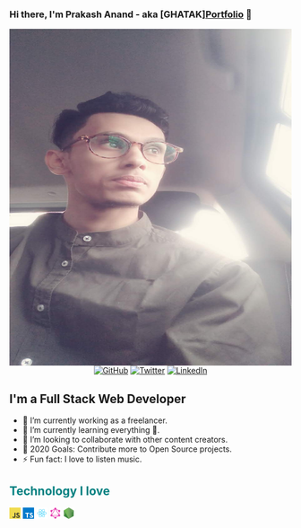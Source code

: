 ### Hi there, I'm Prakash Anand - aka [GHATAK][Portfolio](https://ghatak123.github.io/My_Portfolio/) 👋
<img src="https://github.com/GHATAK123/My_Portfolio/blob/master/images/IMG_-wl1xai.jpg" alt="Prakash Anand" align="left" width="600" height="600">


<p align="center">
	<a href="https://github.com/GHATAK123"><img src="https://img.shields.io/github/followers/reddyprasade.svg?label=GitHub&style=social" alt="GitHub"></a>
	<a href="https://twitter.com/PRAKASH_GHATAK"><img src="https://img.shields.io/twitter/follow/ReddyPrasade?label=Twitter&style=social" alt="Twitter"></a>
	<a href="https://www.linkedin.com/in/prakash-anand/"><img src="https://img.shields.io/badge/LinkedIn--_.svg?style=social&logo=linkedinColor=orange" alt="LinkedIn"></a>
  
	
</p>

## I'm a Full Stack Web Developer
- 🔭 I’m currently working as a freelancer.
- 🌱 I’m currently learning everything 🤣.
- 👯 I’m looking to collaborate with other content creators.
- 🥅 2020 Goals: Contribute more to Open Source projects.
- ⚡ Fun fact: I love to listen music.

<h2 style="color:teal"> Technology I love</h2>
<code><img height="20" src="https://raw.githubusercontent.com/github/explore/80688e429a7d4ef2fca1e82350fe8e3517d3494d/topics/javascript/javascript.png"></code>
<code><img height="20" src="https://raw.githubusercontent.com/github/explore/80688e429a7d4ef2fca1e82350fe8e3517d3494d/topics/typescript/typescript.png"></code>
<code><img height="20" src="https://raw.githubusercontent.com/github/explore/80688e429a7d4ef2fca1e82350fe8e3517d3494d/topics/react/react.png"></code>
<code><img height="20" src="https://raw.githubusercontent.com/github/explore/5c058a388828bb5fde0bcafd4bc867b5bb3f26f3/topics/graphql/graphql.png"></code>
<code><img height="20" src="https://raw.githubusercontent.com/github/explore/80688e429a7d4ef2fca1e82350fe8e3517d3494d/topics/nodejs/nodejs.png"></code>    
